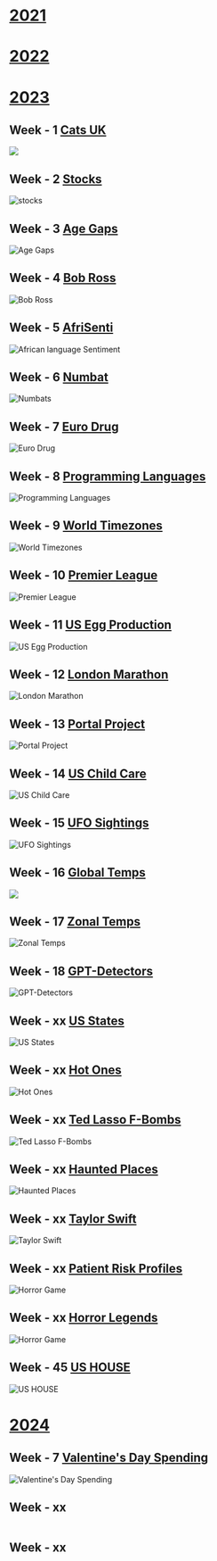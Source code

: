 





# [2021](https://github.com/natrivera/tidytuesday/tree/main/2021)

# [2022](https://github.com/natrivera/tidytuesday/tree/main/2022)

# [2023](https://github.com/natrivera/tidytuesday/tree/main/2023)

## Week - 1 [Cats UK](https://github.com/natrivera/tidytuesday/tree/main/2023/2023-02-01)
![](2023/01-01-07/img.jpg)

## Week - 2 [Stocks](https://github.com/natrivera/tidytuesday/tree/main/2023/2023-02-07)
![stocks](2023/2023-02-07/stock_plot.png)


## Week - 3 [Age Gaps](https://github.com/natrivera/tidytuesday/tree/main/2023/2023-02-13)
![Age Gaps](2023/2023-02-13/Adam_Sandler.png)

## Week - 4 [Bob Ross](https://github.com/natrivera/tidytuesday/tree/main/2023/2023-02-21)
![Bob Ross](2023/2023-02-21/bob_ross_plt.png)

## Week - 5 [AfriSenti](https://github.com/natrivera/tidytuesday/tree/main/2023/2023-02-27)
![African language Sentiment](2023/2023-02-27/AfriSenti.png)

## Week - 6 [Numbat](https://github.com/natrivera/tidytuesday/tree/main/2023/2023-03-07)
![Numbats](2023/2023-03-07/numbats_table_map.png)

## Week - 7 [Euro Drug](https://github.com/natrivera/tidytuesday/tree/main/2023/2023-03-14)
![Euro Drug](2023/2023-03-14/euro_drug_plt.png)

## Week - 8 [Programming Languages](https://github.com/natrivera/tidytuesday/tree/main/2023/2023-03-21)
![Programming Languages](2023/2023-03-21/all_languages_highres.png)

## Week - 9 [World Timezones](https://github.com/natrivera/tidytuesday/tree/main/2023/2023-03-28)
![World Timezones](2023/2023-03-28/world_Timezones_Map.png)

## Week - 10 [Premier League](https://github.com/natrivera/tidytuesday/tree/main/2023/2023-04-04)
![Premier League](2023/2023-04-04/Premier_Fouls.png  )

## Week - 11 [US Egg Production](https://github.com/natrivera/tidytuesday/tree/main/2023/2023-04-11)
![US Egg Production](2023/2023-04-11/Egg_Production.jpg)

## Week - 12 [London Marathon](https://github.com/natrivera/tidytuesday/tree/main/2023/2023-04-25)
![London Marathon](2023/2023-04-25/london_marathon2.gif)

## Week - 13 [Portal Project](https://github.com/natrivera/tidytuesday/tree/main/2023/2023-05-02)
![Portal Project](2023/2023-05-02/rodents_2.jpg)

## Week - 14 [US Child Care](https://github.com/natrivera/tidytuesday/tree/main/2023/2023-05-08)
![US Child Care](2023/2023-05-08/child-care.jpg)

## Week - 15 [UFO Sightings](https://github.com/natrivera/tidytuesday/tree/main/2023/2023-06-20)
![UFO Sightings](2023/2023-06-20/ufo.png)

## Week - 16 [Global Temps](https://github.com/natrivera/tidytuesday/tree/main/2023/2023-07-04)
![](2023/2023-02-07/)

## Week - 17 [Zonal Temps](https://github.com/natrivera/tidytuesday/tree/main/2023/2023-07-11)
![Zonal Temps](2023/2023-07-11/zonal_temps.jpg)

## Week - 18 [GPT-Detectors](https://github.com/natrivera/tidytuesday/tree/main/2023/2023-07-18)
![GPT-Detectors](2023/2023-07-18/gpt_detector.jpg)

## Week - xx [US States](https://github.com/natrivera/tidytuesday/tree/main/2023/2023-08-01)
![US States](2023/2023-08-01/us_states.jpg)

## Week - xx [Hot Ones](https://github.com/natrivera/tidytuesday/tree/main/2023/2023-08-08)
![Hot Ones](2023/2023-08-08/hot_ones.jpg)

## Week - xx [Ted Lasso F-Bombs](https://github.com/natrivera/tidytuesday/tree/main/2023/2023-09-26)
![Ted Lasso F-Bombs](2023/2023-09-26/f_bombs.jpg)

## Week - xx [Haunted Places](https://github.com/natrivera/tidytuesday/tree/main/2023/2023-10-10)
![Haunted Places](2023/2023-10-10/haunted_places.gif)

## Week - xx [Taylor Swift](https://github.com/natrivera/tidytuesday/tree/main/2023/2023-10-17)
![Taylor Swift](2023/2023-10-17/t_swift_order_2.jpg)

## Week - xx [Patient Risk Profiles](https://github.com/natrivera/tidytuesday/tree/main/2023/2023-10-24)
![Horror Game](2023/2023-10-24/patient_risk.jpg)

## Week - xx [Horror Legends](https://github.com/natrivera/tidytuesday/tree/main/2023/2023-10-31)
![Horror Game](2023/2023-10-31/horror_game.gif)

## Week - 45 [US HOUSE](https://github.com/natrivera/tidytuesday/tree/main/2023/2023-11-07)
![US HOUSE](2023/2023-11-07/us_house.gif)

# [2024](https://github.com/natrivera/tidytuesday/tree/main/2024)

## Week - 7 [Valentine's Day Spending](https://github.com/natrivera/tidytuesday/tree/main/2024/2024-02-13)
![Valentine's Day Spending](2024/2024-02-13/val_spending.png)

## Week - xx []()
![]()

## Week - xx []()
![]()





